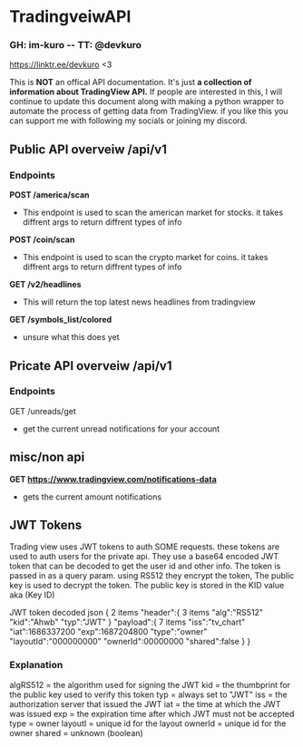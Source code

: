 # TradingveiwAPI
### GH: im-kuro  --  TT: @devkuro
https://linktr.ee/devkuro <3


This is **NOT** an offical API documentation. It's just **a collection of information about TradingView API.** If people are interested
in this, I will continue to update this document along with making a python wrapper to automate the process of getting data from TradingView. 
if you like this you can support me with following my socials or joining my discord.


## Public API overveiw /api/v1

### Endpoints 
 **POST /america/scan**
- This endpoint is used to scan the american market for stocks.  it takes diffrent args to return diffrent types of info

 **POST /coin/scan**
- This endpoint is used to scan the crypto market for coins. it takes diffrent args to return diffrent types of info

 **GET /v2/headlines**
- This will return the top latest news headlines from tradingview

 **GET /symbols_list/colored**
- unsure what this does yet

 


## Pricate API overveiw /api/v1

### Endpoints 

 GET /unreads/get
- get the current unread notifications for your account


## misc/non api

 **GET https://www.tradingview.com/notifications-data**
- gets the current amount notifications 





## JWT Tokens
Trading view uses JWT tokens to auth SOME requests. these tokens are used to auth users for the private api. They
use a base64 encoded JWT token that can be decoded to get the user id and other info. The token is passed in as a query param.
using RS512 they encrypt the token, The public key is used to decrypt the token. The public key is stored in the KID value aka (Key ID)

JWT token decoded json
{
2 items
"header":{
	3 items
	"alg":"RS512"
	"kid":"Ahwb"
	"typ":"JWT"
}
	"payload":{
		7 items
		"iss":"tv_chart"
		"iat":1686337200
		"exp":1687204800
		"type":"owner"
		"layoutId":"000000000"
		"ownerId":00000000
		"shared":false
	}
}
### Explanation

algRS512 = the algorithm used for signing the JWT
kid = the thumbprint for the public key used to verify this token
typ = always set to "JWT"
iss = the authorization server that issued the JWT
iat = the time at which the JWT was issued
exp = the expiration time after which JWT must not be accepted
type = owner
layoutI = unique id for the layout
ownerId = unique id for the owner
shared = unknown (boolean)





